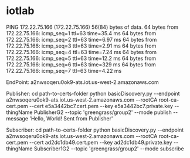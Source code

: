 # iotlab



PING 172.22.75.166 (172.22.75.166) 56(84) bytes of data.
64 bytes from 172.22.75.166: icmp_seq=1 ttl=63 time=35.4 ms
64 bytes from 172.22.75.166: icmp_seq=2 ttl=63 time=6.97 ms
64 bytes from 172.22.75.166: icmp_seq=3 ttl=63 time=2.91 ms
64 bytes from 172.22.75.166: icmp_seq=4 ttl=63 time=7.24 ms
64 bytes from 172.22.75.166: icmp_seq=5 ttl=63 time=12.2 ms
64 bytes from 172.22.75.166: icmp_seq=6 ttl=63 time=329 ms
64 bytes from 172.22.75.166: icmp_seq=7 ttl=63 time=4.22 ms


EndPoint: a2nwsoqeru0ok9-ats.iot.us-west-2.amazonaws.com

Publisher:
cd path-to-certs-folder
python basicDiscovery.py --endpoint a2nwsoqeru0ok9-ats.iot.us-west-2.amazonaws.com --rootCA root-ca-cert.pem --cert e5a3442bc7.cert.pem --key e5a3442bc7.private.key --thingName PublisherG2 --topic 'greengrass/group2' --mode publish --message 'Hello, World! Sent from Publisher'

Subscriber:
cd path-to-certs-folder
python basicDiscovery.py --endpoint a2nwsoqeru0ok9-ats.iot.us-west-2.amazonaws.com --rootCA root-ca-cert.pem --cert ad2dc1db49.cert.pem --key ad2dc1db49.private.key --thingName Subscriber1G2 --topic 'greengrass/group2' --mode subscribe
